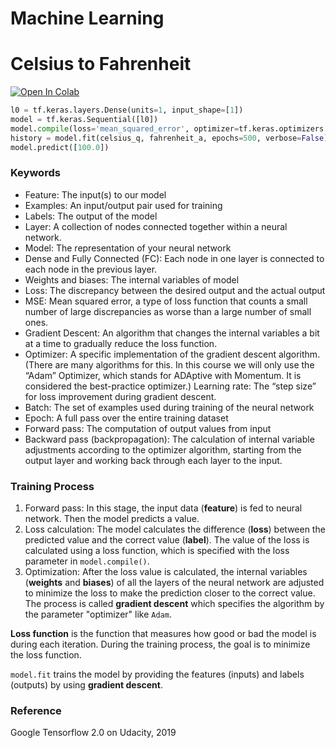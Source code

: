 # Machine Learning

# Celsius to Fahrenheit

[![Open In Colab](https://colab.research.google.com/assets/colab-badge.svg)](https://colab.research.google.com/github/chunchiehliang/MachineLearning/blob/master/Celsius_to_Fahrenheit.ipynb)


```python
l0 = tf.keras.layers.Dense(units=1, input_shape=[1]) 
model = tf.keras.Sequential([l0])
model.compile(loss='mean_squared_error', optimizer=tf.keras.optimizers.Adam(0.1))
history = model.fit(celsius_q, fahrenheit_a, epochs=500, verbose=False)
model.predict([100.0])
```

### Keywords
- Feature: The input(s) to our model
- Examples: An input/output pair used for training
- Labels: The output of the model
- Layer: A collection of nodes connected together within a neural network.
- Model: The representation of your neural network
- Dense and Fully Connected (FC): Each node in one layer is connected to each node in the previous layer.
- Weights and biases: The internal variables of model
- Loss: The discrepancy between the desired output and the actual output
- MSE: Mean squared error, a type of loss function that counts a small number of large discrepancies as worse than a large number of small ones.
- Gradient Descent: An algorithm that changes the internal variables a bit at a time to gradually reduce the loss function.
- Optimizer: A specific implementation of the gradient descent algorithm. (There are many algorithms for this. In this course we will only use the “Adam” Optimizer, which stands for ADAptive with Momentum. It is considered the best-practice optimizer.)
Learning rate: The “step size” for loss improvement during gradient descent.
- Batch: The set of examples used during training of the neural network
- Epoch: A full pass over the entire training dataset
- Forward pass: The computation of output values from input
- Backward pass (backpropagation): The calculation of internal variable adjustments according to the optimizer algorithm, starting from the output layer and working back through each layer to the input.

### Training Process
1. Forward pass: In this stage, the input data (**feature**) is fed to neural network. Then the model predicts a value.
2. Loss calculation: The model calculates the difference (**loss**) between the predicted value and the correct value (**label**). The value of the loss is calculated using a loss function, which is specified with the loss parameter in ```model.compile()```.
3. Optimization: After the loss value is calculated, the internal variables (**weights** and **biases**) of all the layers of the neural network are adjusted to minimize the loss to make the prediction closer to the correct value. The process is called **gradient descent** which specifies the algorithm by the parameter "optimizer" like ```Adam```.


**Loss function** is the function that measures how good or bad the model is during each iteration. During the training process, the goal is to minimize the loss function.

```model.fit``` trains the model by providing the features (inputs) and labels (outputs) by using **gradient descent**.






### Reference
Google Tensorflow 2.0 on Udacity, 2019

